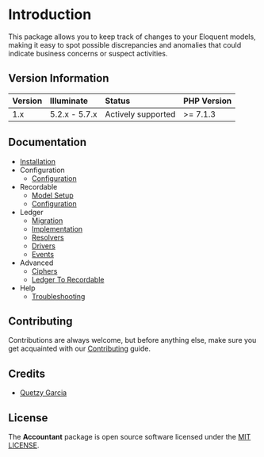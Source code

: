 # Introduction
This package allows you to keep track of changes to your Eloquent models, making it easy to spot possible discrepancies and anomalies that could indicate business concerns or suspect activities.

## Version Information
 Version   | Illuminate    | Status             | PHP Version
:----------|:--------------|:-------------------|:------------
 1.x       | 5.2.x - 5.7.x | Actively supported | >= 7.1.3

## Documentation
* [Installation](docs/installation.md)
* Configuration
  * [Configuration](docs/configuration.md)
* Recordable
  * [Model Setup](docs/recordable-model-setup.md)
  * [Configuration](docs/recordable-configuration.md)
* Ledger
  * [Migration](docs/ledger-migration.md)
  * [Implementation](docs/ledger-implementation.md)
  * [Resolvers](docs/ledger-resolvers.md)
  * [Drivers](docs/ledger-drivers.md)
  * [Events](docs/ledger-events.md)
* Advanced
  * [Ciphers](docs/ciphers.md)
  * [Ledger To Recordable](docs/ledger-to-recordable.md)
* Help
  * [Troubleshooting](docs/troubleshooting.md)

## Contributing
Contributions are always welcome, but before anything else, make sure you get acquainted with our [Contributing](docs/contributing.md) guide.

## Credits
- [Quetzy Garcia](https://gitlab.com/quetzyg)

## License
The **Accountant** package is open source software licensed under the [MIT LICENSE](LICENSE.md).
